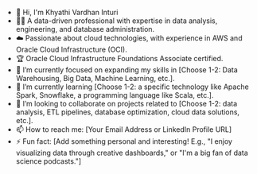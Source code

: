 - 👋 Hi, I'm Khyathi Vardhan Inturi
- 🧑‍💻 A data-driven professional with expertise in data analysis, engineering, and database administration.
- ☁️  Passionate about cloud technologies, with experience in AWS and Oracle Cloud Infrastructure (OCI).
- 🏆 Oracle Cloud Infrastructure Foundations Associate certified.
- 🔭 I’m currently focused on expanding my skills in [Choose 1-2: Data Warehousing, Big Data, Machine Learning, etc.].
- 🌱 I’m currently learning [Choose 1-2: a specific technology like Apache Spark, Snowflake, a programming language like Scala, etc.].
- 💞️ I’m looking to collaborate on projects related to [Choose 1-2: data analysis, ETL pipelines, database optimization, cloud data solutions, etc.].
- 📫 How to reach me: [Your Email Address or LinkedIn Profile URL]
- ⚡ Fun fact: [Add something personal and interesting! E.g., "I enjoy visualizing data through creative dashboards," or "I'm a big fan of data science podcasts."]
